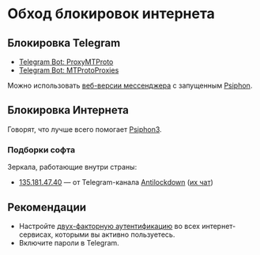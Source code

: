 # Обход блокировок интернета

## Блокировка Telegram

- [Telegram Bot: ProxyMTProto](https://t.me/ProxyMTProto)
- [Telegram Bot: MTProtoProxies](https://t.me/MTProtoProxies)

Можно использовать [веб-версии мессенджера](https://web.telegram.org/) c запущенным [Psiphon](https://www.psiphon3.com/).

## Блокировка Интернета

Говорят, что лучше всего помогает [Psiphon3](https://www.psiphon3.com/ru/download.html).

### Подборки софта

Зеркала, работающие внутри страны:

- [135.181.47.40](http://135.181.47.40/) — от Telegram-канала [Antilockdown](https://t.me/ANTILOCKDOWN) ([их чат](https://t.me/joinchat/BJbLtRflks7-6AOQPsCHYQ))


## Рекомендации

- Настройте [двух-факторную аутентификацию](./2FA) во всех интернет-сервисах, которыми вы активно пользуетесь.
- Включите пароли в Telegram.
